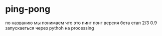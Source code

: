 # ping-pong

по названию мы понимаем что это пинг понг
версия бета етап 2/3 0.9
запускаеться через pythoh на processing
